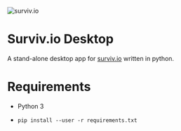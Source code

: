 ![surviv.io](https://crazynite-io.com/img/surviv-io.jpg)

# Surviv.io Desktop

A stand-alone desktop app for [surviv.io](https://surviv.io) written in python.

# Requirements

* Python 3

* `pip install --user -r requirements.txt`
